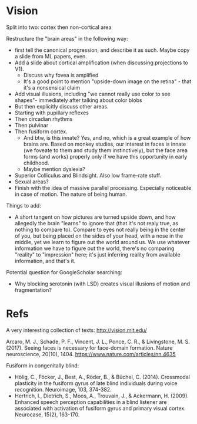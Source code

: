 # Vision

Split into two: cortex then non-cortical area

Restructure the "brain areas" in the following way:
* first tell the canonical progression, and describe it as such. Maybe copy a slide from ML papers, even.
* Add a slide about cortical amplification (when discussing projections to V1).
    * Discuss why fovea is amplified
    * It's a good point to mention "upside-down image on the retina" - that it's a nonsensical claim
* Add visual illusions, including "we cannot really use color to see shapes"- immediately after talking about color blobs
* But then explicitly discuss other areas.
* Starting with pupillary reflexes
* Then circadian rhythms
* Then  pulvinar
* Then fusiform cortex.
    * And btw, is this innate? Yes, and no, which is a great example of how brains are. Based on monkey studies, our interest in faces is innate (we foveate to them and study them instinctively), but the face area forms (and works) properly only if we have this opportunity in early childhood.
    * Maybe mention dyslexia?
* Superior Colliculus and Blindsight. Also low frame-rate stuff.
* Sexual areas?
* Finish with the idea of massive parallel processing. Especially noticeable in case of motion. The nature of being human.


Things to add:
* A short tangent on how pictures are turned upside down, and how allegedly the brain "learns" to ignore that (that it's not realy true, as nothing to compare to). Compare to eyes not really being in the center of you, but being placed on the sides of your head, with a nose in the middle, yet we learn to figure out the world around us. We use whatever information we have to figure out the world, there's no comparing "reality" to "impression" here; it's just inferring reality from available information, and that's it.

Potential question for GoogleScholar searching:
* Why blocking serotonin (with LSD) creates visual illusions of motion and fragmentation?

# Refs

A very interesting collection of texts:
http://vision.mit.edu/

Arcaro, M. J., Schade, P. F., Vincent, J. L., Ponce, C. R., & Livingstone, M. S. (2017). Seeing faces is necessary for face-domain formation. Nature neuroscience, 20(10), 1404.
https://www.nature.com/articles/nn.4635

Fusiform in congenitally blind:
* Hölig, C., Föcker, J., Best, A., Röder, B., & Büchel, C. (2014). Crossmodal plasticity in the fusiform gyrus of late blind individuals during voice recognition. Neuroimage, 103, 374-382.
* Hertrich, I., Dietrich, S., Moos, A., Trouvain, J., & Ackermann, H. (2009). Enhanced speech perception capabilities in a blind listener are associated with activation of fusiform gyrus and primary visual cortex. Neurocase, 15(2), 163-170.